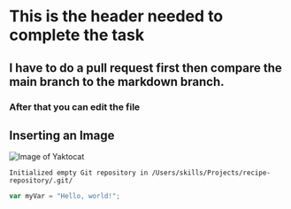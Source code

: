# This is the header needed to complete the task
## I have to do a pull request first then compare the main branch to the markdown branch.
### After that you can edit the file

## Inserting an Image
![Image of Yaktocat](https://octodex.github.com/images/yaktocat.png)

```$ git init
Initialized empty Git repository in /Users/skills/Projects/recipe-repository/.git/
```
``` javascript
var myVar = "Hello, world!";
```
